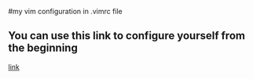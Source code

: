 #my vim configuration in .vimrc file


## You can use this link to configure yourself from the beginning
[link](https://marioyepes.com/vim-setup-for-modern-web-development/)
